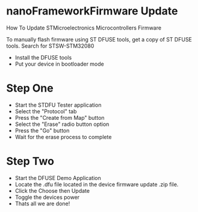 # nanoFrameworkFirmware Update
How To Update STMicroelectronics Microcontrollers Firmware

To manually flash firmware using ST DFUSE tools, get a copy of ST DFUSE tools. Search for STSW-STM32080


  - Install the DFUSE tools
  - Put your device in bootloader mode
  

# Step One

  - Start the STDFU Tester application
  -  Select the "Protocol" tab
- Press the "Create from Map" button
- Select the "Erase" radio button option
- Press the "Go" button
- Wait for the erase process to complete

# Step Two

  - Start the DFUSE Demo Application 
  - Locate the .dfu file located in the device firmware update .zip file.
  - Click the Choose then Update
  - Toggle the devices power
  - Thats all we are done!
